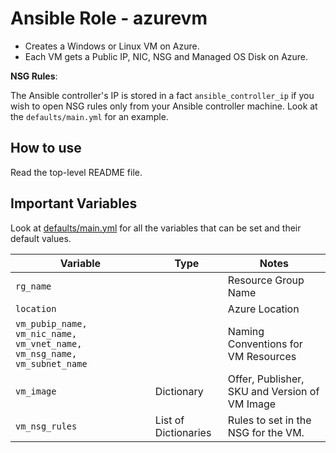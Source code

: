 # Ansible Role - azurevm

* Creates a Windows or Linux VM on Azure. 
* Each VM gets a Public IP, NIC, NSG and Managed OS Disk on Azure. 

**NSG Rules**: 

The Ansible controller's IP is stored in a fact `ansible_controller_ip` if you wish to open NSG rules only from your Ansible controller machine. Look at the `defaults/main.yml` for an example.

## How to use

Read the top-level README file.

## Important Variables

Look at [defaults/main.yml](defaults/main.yml) for all the variables that can be set and their default values.

| Variable | Type | Notes |
|-|-|-|
| `rg_name` | | Resource Group Name |
| `location` | | Azure Location | 
| `vm_pubip_name, vm_nic_name, vm_vnet_name, vm_nsg_name, vm_subnet_name` | | Naming Conventions for VM Resources |
| `vm_image` | Dictionary | Offer, Publisher, SKU and Version of VM Image |
| `vm_nsg_rules` | List of Dictionaries | Rules to set in the NSG for the VM. |
